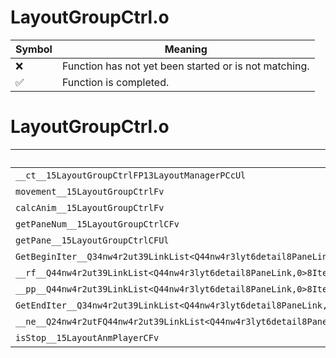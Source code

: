 # LayoutGroupCtrl.o
| Symbol | Meaning 
| ------------- | ------------- 
| :x: | Function has not yet been started or is not matching. 
| :white_check_mark: | Function is completed. 


# LayoutGroupCtrl.o
| Symbol | Decompiled? |
| ------------- | ------------- |
| `__ct__15LayoutGroupCtrlFP13LayoutManagerPCcUl` | :x: |
| `movement__15LayoutGroupCtrlFv` | :x: |
| `calcAnim__15LayoutGroupCtrlFv` | :x: |
| `getPaneNum__15LayoutGroupCtrlCFv` | :x: |
| `getPane__15LayoutGroupCtrlCFUl` | :x: |
| `GetBeginIter__Q34nw4r2ut39LinkList<Q44nw4r3lyt6detail8PaneLink,0>Fv` | :x: |
| `__rf__Q44nw4r2ut39LinkList<Q44nw4r3lyt6detail8PaneLink,0>8IteratorCFv` | :x: |
| `__pp__Q44nw4r2ut39LinkList<Q44nw4r3lyt6detail8PaneLink,0>8IteratorFi` | :x: |
| `GetEndIter__Q34nw4r2ut39LinkList<Q44nw4r3lyt6detail8PaneLink,0>Fv` | :x: |
| `__ne__Q24nw4r2utFQ44nw4r2ut39LinkList<Q44nw4r3lyt6detail8PaneLink,0>8IteratorQ44nw4r2ut39LinkList<Q44nw4r3lyt6detail8PaneLink,0>8Iterator` | :x: |
| `isStop__15LayoutAnmPlayerCFv` | :x: |
